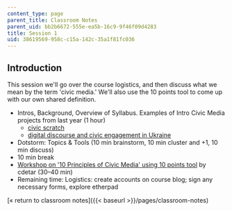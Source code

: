 ```yaml
---
content_type: page
parent_title: Classroom Notes
parent_uid: bb2b6672-555e-ea5b-16c9-9f46f09d4283
title: Session 1
uid: 38619569-958c-c15a-142c-35a1f81fc036
---
```


Introduction
------------

This session we'll go over the course logistics, and then discuss what we mean by the term 'civic media.' We'll also use the 10 points tool to come up with our own shared definition.

*   Intros, Background, Overview of Syllabus. Examples of Intro Civic Media projects from last year (1 hour)
    *   [civic scratch](http://civic.mit.edu/blog/sdg/expressing-engaging-reacting-civic-engagement-in-an-online-community-of-young-creators)
    *   [digital discourse and civic engagement in Ukraine](http://civic.mit.edu/blog/ashapiro/final-project-post)
*   Dotstorm: Topics & Tools (10 min brainstorm, 10 min cluster and +1, 10 min discuss)
*   10 min break
*   [Workshop on '10 Principles of Civic Media' using 10 points tool](https://civic.mit.edu/blog/schock/intro-to-civic-media-course-kickoff-first-assignment) by cdetar (30–40 min)
*   Remaining time: Logistics: create accounts on course blog; sign any necessary forms, explore etherpad

[« return to classroom notes]({{< baseurl >}}/pages/classroom-notes)
